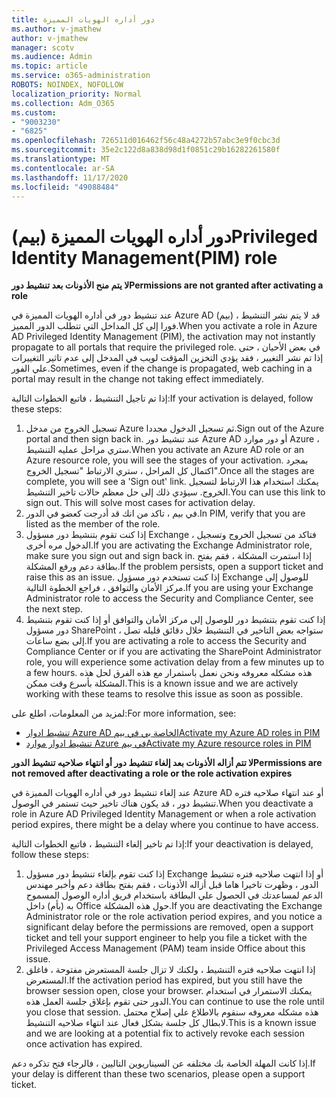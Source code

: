 ```yaml
---
title: دور أداره الهويات المميزة
ms.author: v-jmathew
author: v-jmathew
manager: scotv
ms.audience: Admin
ms.topic: article
ms.service: o365-administration
ROBOTS: NOINDEX, NOFOLLOW
localization_priority: Normal
ms.collection: Adm_O365
ms.custom:
- "9003230"
- "6825"
ms.openlocfilehash: 726511d016462f56c48a4272b57abc3e9f0cbc3d
ms.sourcegitcommit: 35e2c122d8a838d98d1f0851c29b16282261580f
ms.translationtype: MT
ms.contentlocale: ar-SA
ms.lasthandoff: 11/17/2020
ms.locfileid: "49088484"
---
```

# <a name="privileged-identity-managementpim-role"></a><span data-ttu-id="ad787-102">دور أداره الهويات المميزة (بيم)</span><span class="sxs-lookup"><span data-stu-id="ad787-102">Privileged Identity Management(PIM) role</span></span>

<span data-ttu-id="ad787-103">**لا يتم منح الأذونات بعد تنشيط دور**</span><span class="sxs-lookup"><span data-stu-id="ad787-103">**Permissions are not granted after activating a role**</span></span>

<span data-ttu-id="ad787-104">عند تنشيط دور في أداره الهويات المميزة في Azure AD (بيم) ، قد لا يتم نشر التنشيط فورا إلى كل المداخل التي تتطلب الدور المميز.</span><span class="sxs-lookup"><span data-stu-id="ad787-104">When you activate a role in Azure AD Privileged Identity Management (PIM), the activation may not instantly propagate to all portals that require the privileged role.</span></span> <span data-ttu-id="ad787-105">في بعض الأحيان ، حتى إذا تم نشر التغيير ، فقد يؤدي التخزين المؤقت لويب في المدخل إلى عدم تاثير التغييرات علي الفور.</span><span class="sxs-lookup"><span data-stu-id="ad787-105">Sometimes, even if the change is propagated, web caching in a portal may result in the change not taking effect immediately.</span></span>

<span data-ttu-id="ad787-106">إذا تم تاجيل التنشيط ، فاتبع الخطوات التالية:</span><span class="sxs-lookup"><span data-stu-id="ad787-106">If your activation is delayed, follow these steps:</span></span>

1. <span data-ttu-id="ad787-107">تسجيل الخروج من مدخل Azure ثم تسجيل الدخول مجددا.</span><span class="sxs-lookup"><span data-stu-id="ad787-107">Sign out of the Azure portal and then sign back in.</span></span> <span data-ttu-id="ad787-108">عند تنشيط دور Azure AD أو دور موارد Azure ، ستري مراحل عمليه التنشيط.</span><span class="sxs-lookup"><span data-stu-id="ad787-108">When you activate an Azure AD role or an Azure resource role, you will see the stages of your activation.</span></span> <span data-ttu-id="ad787-109">بمجرد اكتمال كل المراحل ، ستري الارتباط "تسجيل الخروج".</span><span class="sxs-lookup"><span data-stu-id="ad787-109">Once all the stages are complete, you will see a 'Sign out' link.</span></span> <span data-ttu-id="ad787-110">يمكنك استخدام هذا الارتباط لتسجيل الخروج. سيؤدي ذلك إلى حل معظم حالات تاخير التنشيط.</span><span class="sxs-lookup"><span data-stu-id="ad787-110">You can use this link to sign out. This will solve most cases for activation delay.</span></span>
2. <span data-ttu-id="ad787-111">في بيم ، تاكد من انك قد أدرجت كعضو في الدور.</span><span class="sxs-lookup"><span data-stu-id="ad787-111">In PIM, verify that you are listed as the member of the role.</span></span>
3. <span data-ttu-id="ad787-112">إذا كنت تقوم بتنشيط دور مسؤول Exchange ، فتاكد من تسجيل الخروج وتسجيل الدخول مره أخرى.</span><span class="sxs-lookup"><span data-stu-id="ad787-112">If you are activating the Exchange Administrator role, make sure you sign out and sign back in.</span></span> <span data-ttu-id="ad787-113">إذا استمرت المشكلة ، فقم بفتح بطاقة دعم ورفع المشكلة.</span><span class="sxs-lookup"><span data-stu-id="ad787-113">If the problem persists, open a support ticket and raise this as an issue.</span></span> <span data-ttu-id="ad787-114">إذا كنت تستخدم دور مسؤول Exchange للوصول إلى مركز الأمان والتوافق ، فراجع الخطوة التالية.</span><span class="sxs-lookup"><span data-stu-id="ad787-114">If you are using your Exchange Administrator role to access the Security and Compliance Center, see the next step.</span></span>
4. <span data-ttu-id="ad787-115">إذا كنت تقوم بتنشيط دور للوصول إلى مركز الأمان والتوافق أو إذا كنت تقوم بتنشيط دور مسؤول SharePoint ، ستواجه بعض التاخير في التنشيط خلال دقائق قليله تصل إلى بضع ساعات.</span><span class="sxs-lookup"><span data-stu-id="ad787-115">If you are activating a role to access the Security and Compliance Center or if you are activating the SharePoint Administrator role, you will experience some activation delay from a few minutes up to a few hours.</span></span> <span data-ttu-id="ad787-116">هذه مشكله معروفه ونحن نعمل باستمرار مع هذه الفرق لحل هذه المشكلة بأسرع وقت ممكن.</span><span class="sxs-lookup"><span data-stu-id="ad787-116">This is a known issue and we are actively working with these teams to resolve this issue as soon as possible.</span></span>

<span data-ttu-id="ad787-117">لمزيد من المعلومات، اطلع على:</span><span class="sxs-lookup"><span data-stu-id="ad787-117">For more information, see:</span></span>

- [<span data-ttu-id="ad787-118">تنشيط ادوار Azure AD الخاصة بي في بيم</span><span class="sxs-lookup"><span data-stu-id="ad787-118">Activate my Azure AD roles in PIM</span></span>](https://docs.microsoft.com/azure/active-directory/privileged-identity-management/pim-how-to-activate-role?WT.mc_id=Portal-Microsoft_Azure_Support "https://docs.microsoft.com/azure/active-directory/privileged-identity-management/pim-how-to-activate-role?wt.mc_id=portal-microsoft_azure_support")
- [<span data-ttu-id="ad787-119">تنشيط ادوار موارد Azure في بيم</span><span class="sxs-lookup"><span data-stu-id="ad787-119">Activate my Azure resource roles in PIM</span></span>](https://docs.microsoft.com/azure/active-directory/privileged-identity-management/pim-resource-roles-activate-your-roles?WT.mc_id=Portal-Microsoft_Azure_Support "https://docs.microsoft.com/azure/active-directory/privileged-identity-management/pim-resource-roles-activate-your-roles?wt.mc_id=portal-microsoft_azure_support")

<span data-ttu-id="ad787-120">**لا تتم أزاله الأذونات بعد إلغاء تنشيط دور أو انتهاء صلاحيه تنشيط الدور**</span><span class="sxs-lookup"><span data-stu-id="ad787-120">**Permissions are not removed after deactivating a role or the role activation expires**</span></span>

<span data-ttu-id="ad787-121">عند إلغاء تنشيط دور في أداره الهويات المميزة في Azure AD أو عند انتهاء صلاحيه فتره تنشيط دور ، قد يكون هناك تاخير حيث تستمر في الوصول.</span><span class="sxs-lookup"><span data-stu-id="ad787-121">When you deactivate a role in Azure AD Privileged Identity Management or when a role activation period expires, there might be a delay where you continue to have access.</span></span>

<span data-ttu-id="ad787-122">إذا تم تاخير إلغاء التنشيط ، فاتبع الخطوات التالية:</span><span class="sxs-lookup"><span data-stu-id="ad787-122">If your deactivation is delayed, follow these steps:</span></span>

1. <span data-ttu-id="ad787-123">إذا كنت تقوم بإلغاء تنشيط دور مسؤول Exchange أو إذا انتهت صلاحيه فتره تنشيط الدور ، وظهرت تاخيرا هاما قبل أزاله الأذونات ، فقم بفتح بطاقة دعم وأخبر مهندس الدعم لمساعدتك في الحصول علي البطاقة باستخدام فريق أداره الوصول المسموح به (بأم) داخل Office حول هذه المشكلة.</span><span class="sxs-lookup"><span data-stu-id="ad787-123">If you are deactivating the Exchange Administrator role or the role activation period expires, and you notice a significant delay before the permissions are removed, open a support ticket and tell your support engineer to help you file a ticket with the Privileged Access Management (PAM) team inside Office about this issue.</span></span>
2. <span data-ttu-id="ad787-124">إذا انتهت صلاحيه فتره التنشيط ، ولكنك لا تزال جلسة المستعرض مفتوحة ، فاغلق المستعرض.</span><span class="sxs-lookup"><span data-stu-id="ad787-124">If the activation period has expired, but you still have the browser session open, close your browser.</span></span> <span data-ttu-id="ad787-125">يمكنك الاستمرار في استخدام الدور حتى تقوم بإغلاق جلسة العمل هذه.</span><span class="sxs-lookup"><span data-stu-id="ad787-125">You can continue to use the role until you close that session.</span></span> <span data-ttu-id="ad787-126">هذه مشكله معروفه سنقوم بالاطلاع علي إصلاح محتمل لابطال كل جلسة بشكل فعال عند انتهاء صلاحيه التنشيط.</span><span class="sxs-lookup"><span data-stu-id="ad787-126">This is a known issue and we are looking at a potential fix to actively revoke each session once activation has expired.</span></span>

<span data-ttu-id="ad787-127">إذا كانت المهلة الخاصة بك مختلفه عن السيناريوين التاليين ، فالرجاء فتح تذكره دعم.</span><span class="sxs-lookup"><span data-stu-id="ad787-127">If your delay is different than these two scenarios, please open a support ticket.</span></span>
